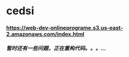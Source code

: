 # cedsi
#### https://web-dev-onlineprograme.s3.us-east-2.amazonaws.com/index.html
##### 暂时还有一些问题，正在重构代码。。。...
